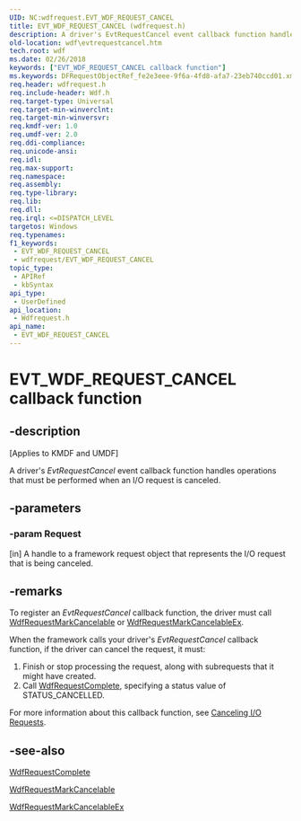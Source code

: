 ```yaml
---
UID: NC:wdfrequest.EVT_WDF_REQUEST_CANCEL
title: EVT_WDF_REQUEST_CANCEL (wdfrequest.h)
description: A driver's EvtRequestCancel event callback function handles operations that must be performed when an I/O request is canceled.
old-location: wdf\evtrequestcancel.htm
tech.root: wdf
ms.date: 02/26/2018
keywords: ["EVT_WDF_REQUEST_CANCEL callback function"]
ms.keywords: DFRequestObjectRef_fe2e3eee-9f6a-4fd8-afa7-23eb740ccd01.xml, EVT_WDF_REQUEST_CANCEL, EVT_WDF_REQUEST_CANCEL callback, EvtRequestCancel, EvtRequestCancel callback function, kmdf.evtrequestcancel, wdf.evtrequestcancel, wdfrequest/EvtRequestCancel
req.header: wdfrequest.h
req.include-header: Wdf.h
req.target-type: Universal
req.target-min-winverclnt: 
req.target-min-winversvr: 
req.kmdf-ver: 1.0
req.umdf-ver: 2.0
req.ddi-compliance: 
req.unicode-ansi: 
req.idl: 
req.max-support: 
req.namespace: 
req.assembly: 
req.type-library: 
req.lib: 
req.dll: 
req.irql: <=DISPATCH_LEVEL
targetos: Windows
req.typenames: 
f1_keywords:
 - EVT_WDF_REQUEST_CANCEL
 - wdfrequest/EVT_WDF_REQUEST_CANCEL
topic_type:
 - APIRef
 - kbSyntax
api_type:
 - UserDefined
api_location:
 - Wdfrequest.h
api_name:
 - EVT_WDF_REQUEST_CANCEL
---
```


# EVT_WDF_REQUEST_CANCEL callback function


## -description

<p class="CCE_Message">[Applies to KMDF and UMDF]</p>

A driver's <i>EvtRequestCancel</i> event callback function handles operations that must be performed when an I/O request is canceled.

## -parameters

### -param Request 

[in]
A handle to a framework request object that represents the I/O request that is being canceled.

## -remarks

To register an <i>EvtRequestCancel</i> callback function, the driver must call <a href="/windows-hardware/drivers/ddi/wdfrequest/nf-wdfrequest-wdfrequestmarkcancelable">WdfRequestMarkCancelable</a> or <a href="/windows-hardware/drivers/ddi/wdfrequest/nf-wdfrequest-wdfrequestmarkcancelableex">WdfRequestMarkCancelableEx</a>.

 When the framework calls your driver's <i>EvtRequestCancel</i> callback function, if the driver can cancel the request, it must:

<ol>
<li>
Finish or stop processing the request, along with subrequests that it might have created.

</li>
<li>
Call <a href="/windows-hardware/drivers/ddi/wdfrequest/nf-wdfrequest-wdfrequestcomplete">WdfRequestComplete</a>, specifying a status value of STATUS_CANCELLED.

</li>
</ol>
For more information about this callback function, see <a href="/windows-hardware/drivers/wdf/canceling-i-o-requests">Canceling I/O Requests</a>.

## -see-also

<a href="/windows-hardware/drivers/ddi/wdfrequest/nf-wdfrequest-wdfrequestcomplete">WdfRequestComplete</a>



<a href="/windows-hardware/drivers/ddi/wdfrequest/nf-wdfrequest-wdfrequestmarkcancelable">WdfRequestMarkCancelable</a>



<a href="/windows-hardware/drivers/ddi/wdfrequest/nf-wdfrequest-wdfrequestmarkcancelableex">WdfRequestMarkCancelableEx</a>

